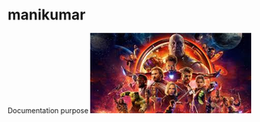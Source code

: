 # manikumar
Documentation purpose
![mani](https://raw.githubusercontent.com/maniaMania001/manikumar/3f96b33ac5fa03a09d83a14204daac28c2171986/download.jpg?raw=true)

